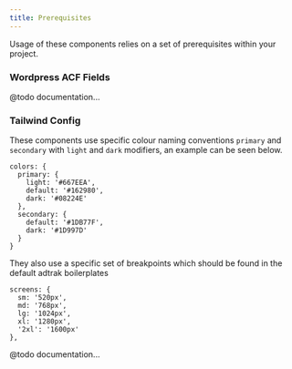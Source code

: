 ```yaml
---
title: Prerequisites
---
```


Usage of these components relies on a set of prerequisites within your project.

### Wordpress ACF Fields

@todo documentation...

### Tailwind Config

These components use specific colour naming conventions `primary` and `secondary` with `light` and `dark` modifiers, an example can be seen below.
```
colors: {
  primary: {
    light: '#667EEA',
    default: '#162980',
    dark: '#08224E'
  },
  secondary: {
    default: '#1DB77F',
    dark: '#1D997D'
  }
}
```

They also use a specific set of breakpoints which should be found in the default adtrak boilerplates

```
screens: {
  sm: '520px',
  md: '768px',
  lg: '1024px',
  xl: '1280px',
  '2xl': '1600px'
},
```

@todo documentation...